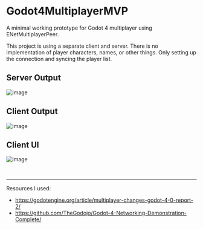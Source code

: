 # Godot4MultiplayerMVP
A minimal working prototype for Godot 4 multiplayer using ENetMultiplayerPeer.

This project is using a separate client and server.
There is no implementation of player characters, names, or other things. Only setting up the connection and syncing the player list.

## Server Output <br>
![image](https://user-images.githubusercontent.com/16819588/215179638-147f1e49-3e88-433b-bed9-9e07e817cb9c.png) <br>
## Client Output <br>
![image](https://user-images.githubusercontent.com/16819588/215179740-4bf42197-ab2c-447c-8757-3532d898751d.png) <br>
## Client UI <br>
![image](https://user-images.githubusercontent.com/16819588/215179863-285a8418-cda4-43cc-9dd7-ee8501029c8b.png) <br>


<br>
<hr>


Resources I used:
- https://godotengine.org/article/multiplayer-changes-godot-4-0-report-2/
- https://github.com/TheGodojo/Godot-4-Networking-Demonstration-Complete/
